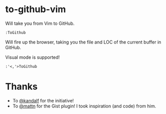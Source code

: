 to-github-vim
=============

Will take you from Vim to GitHub.

```
:ToGithub
```

Will fire up the browser, taking you the file and LOC of the current buffer in GitHub.

Visual mode is supported!

```
:'<,'>ToGithub
```

Thanks
======

* To [@kandalf](https://github.com/kandalf/) for the initiative!
* To [@mattn](https://github.com/mattn/) for the Gist plugin! I took inspiration (and code) from him.

